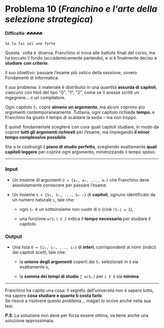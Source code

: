 # Problema 10 (*Franchino e l'arte della selezione strategica*)
#### Difficoltà: 🔥🔥🔥🔥🔥
	Se lo fai sei uno forte

Questa⁠ ‍⁡⁠ ‍⁢⁠ ‍⁡⁠ ‍⁢⁠ ‍⁡ volta è⁡⁠ ‍⁡⁠ ‍⁢ diversa. Franchino si⁡⁢⁠ ‍⁡ trova alle⁡⁠ ‍⁢ battute⁢⁠ ‍⁢ finali del corso, ma ha toccato il fondo (accademicamente parlando), e si è finalmente deciso a **studiare⁡⁠ ‍⁢ con criterio**.

Il suo obiettivo: passare⁢⁠ ‍⁢ l’esame⁡ più⁢⁠ ‍⁢ ostico della sessione, ovvero Fondamenti di Informatica.

Il suo problema: il⁡⁠ ‍⁡ materiale è distribuito in una quantità **assurda di capitoli**, ciascuno con titoli del tipo "0", "1", "2", come se⁢⁠ ‍⁢ li avesse scritti un ingegnere… o un compilatore.

Ogni⁡⁠ ‍⁡ capitolo `Sᵢ` copre **almeno un argomento**, ma alcuni⁢⁠ ‍⁢ coprono più⁡⁠ ‍⁡⁠ ‍⁢ argomenti contemporaneamente. Tuttavia, ogni capitolo richiede **tempo**, e Franchino ha giusto il tempo di scaldare la sedia – ma non troppo.

È quindi⁡⁠ ‍⁢ fondamentale scegliere⁢⁠ ‍⁡ con cura⁡⁠ ‍⁡ quali capitoli studiare, in modo da coprire **tutti gli argomenti richiesti** per l’esame, ma impiegando **il minor tempo complessivo possibile**.

Sta⁢⁠ ‍⁢ a te costruirgli il **piano di studio perfetto**, scegliendo esattamente **quali capitoli leggere** per coprire ogni argomento, minimizzando il tempo speso.

---

### **Input**

- Un insieme di argomenti `U = {a₁, a₂, ..., aₙ}` che Franchino deve assolutamente conoscere per passare l’esame.
    
- Un insieme `S = {S₀, S₁, ..., Sₘ₋₁}` di **capitoli**, ognuno identificato da un numero naturale `i`, tale che:
    
    - ogni `Sᵢ` è un sottoinsieme non vuoto di `U` (cioè `|Sᵢ| ≥ 1`),
        
    - una funzione `w(Sᵢ) ∈ ℤ` indica il **tempo necessario** per studiare il capitolo.
        
### **Output**

- Una lista `O = {i₁, i₂, ..., iₖ}` di **interi**, corrispondenti ai nomi (indici) dei capitoli scelti, tale che:
    
    - la **unione degli argomenti** coperti dai `Sᵢ` selezionati in `O` sia esattamente `U`,
        
    - la **somma dei tempi di studio** `∑ w(Sᵢ)` per `i ∈ O` sia **minima**.
        

---

Franchino ha capito una cosa: il segreto dell’università non è sapere tutto, ma sapere **cosa studiare e quanto ti costa farlo**.  
Se riesce a risolvere questo problema… magari lo scrive anche nella sua tesi.

**P.S**: La soluzione non deve per forza essere ottima, va bene anche una soluzione approssimata.